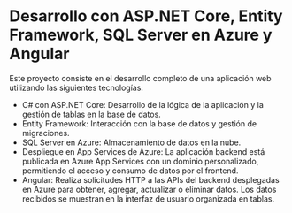 # Desarrollo con ASP.NET Core, Entity Framework, SQL Server en Azure y Angular

Este proyecto consiste en el desarrollo completo de una aplicación web utilizando las siguientes tecnologías:

- C# con ASP.NET Core: Desarrollo de la lógica de la aplicación y la gestión de tablas en la base de datos.
- Entity Framework: Interacción con la base de datos y gestión de migraciones.
- SQL Server en Azure: Almacenamiento de datos en la nube. 
- Despliegue en App Services de Azure: La aplicación backend está publicada en Azure App Services con un dominio personalizado, permitiendo el acceso y consumo de datos por el frontend.
- Angular: Realiza solicitudes HTTP a las APIs del backend desplegadas en Azure para obtener, agregar, actualizar o eliminar datos. Los datos recibidos se muestran en la interfaz de usuario organizada en tablas.



